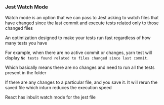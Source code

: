 ### Jest Watch Mode

Watch mode is an option that we can pass to Jest asking to watch files that have changed since the last commit and execute tests related only to those changed files

An optimization designed to make your tests run fast regardless of how many tests you have

For example, when there are no active commit or changes, yarn test will display `No tests found related to files changed since last commit.`

Which basically means there are no changes and need to run all the tests present in the folder

If there are any changes to a particular file, and you save it. It will rerun the saved file which inturn reduces the execution speed

React has inbulit watch mode for the jest file
